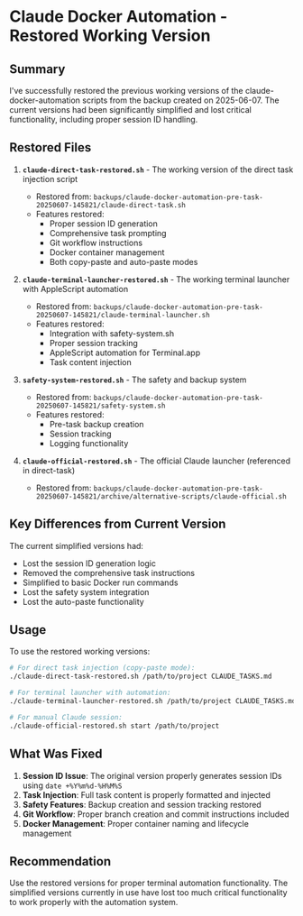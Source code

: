 # Claude Docker Automation - Restored Working Version

## Summary

I've successfully restored the previous working versions of the claude-docker-automation scripts from the backup created on 2025-06-07. The current versions had been significantly simplified and lost critical functionality, including proper session ID handling.

## Restored Files

1. **`claude-direct-task-restored.sh`** - The working version of the direct task injection script
   - Restored from: `backups/claude-docker-automation-pre-task-20250607-145821/claude-direct-task.sh`
   - Features restored:
     - Proper session ID generation
     - Comprehensive task prompting
     - Git workflow instructions
     - Docker container management
     - Both copy-paste and auto-paste modes

2. **`claude-terminal-launcher-restored.sh`** - The working terminal launcher with AppleScript automation
   - Restored from: `backups/claude-docker-automation-pre-task-20250607-145821/claude-terminal-launcher.sh`
   - Features restored:
     - Integration with safety-system.sh
     - Proper session tracking
     - AppleScript automation for Terminal.app
     - Task content injection

3. **`safety-system-restored.sh`** - The safety and backup system
   - Restored from: `backups/claude-docker-automation-pre-task-20250607-145821/safety-system.sh`
   - Features restored:
     - Pre-task backup creation
     - Session tracking
     - Logging functionality

4. **`claude-official-restored.sh`** - The official Claude launcher (referenced in direct-task)
   - Restored from: `backups/claude-docker-automation-pre-task-20250607-145821/archive/alternative-scripts/claude-official.sh`

## Key Differences from Current Version

The current simplified versions had:
- Lost the session ID generation logic
- Removed the comprehensive task instructions
- Simplified to basic Docker run commands
- Lost the safety system integration
- Lost the auto-paste functionality

## Usage

To use the restored working versions:

```bash
# For direct task injection (copy-paste mode):
./claude-direct-task-restored.sh /path/to/project CLAUDE_TASKS.md

# For terminal launcher with automation:
./claude-terminal-launcher-restored.sh /path/to/project CLAUDE_TASKS.md

# For manual Claude session:
./claude-official-restored.sh start /path/to/project
```

## What Was Fixed

1. **Session ID Issue**: The original version properly generates session IDs using `date +%Y%m%d-%H%M%S`
2. **Task Injection**: Full task content is properly formatted and injected
3. **Safety Features**: Backup creation and session tracking restored
4. **Git Workflow**: Proper branch creation and commit instructions included
5. **Docker Management**: Proper container naming and lifecycle management

## Recommendation

Use the restored versions for proper terminal automation functionality. The simplified versions currently in use have lost too much critical functionality to work properly with the automation system.